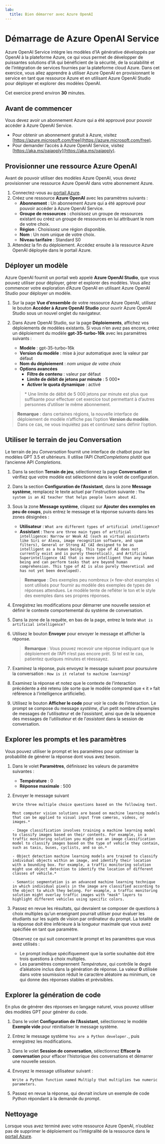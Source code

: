 ```yaml
---
lab:
  title: Bien démarrer avec Azure OpenAI
---
```


# Démarrage de Azure OpenAI Service

Azure OpenAI Service intègre les modèles d’IA générative développés par OpenAI à la plateforme Azure, ce qui vous permet de développer de puissantes solutions d’IA qui bénéficient de la sécurité, de la scalabilité et de l’intégration de services fournies par la plateforme cloud Azure. Dans cet exercice, vous allez apprendre à utiliser Azure OpenAI en provisionnant le service en tant que ressource Azure et en utilisant Azure OpenAI Studio pour déployer et explorer des modèles OpenAI.

Cet exercice prend environ **30** minutes.

## Avant de commencer

Vous devez avoir un abonnement Azure qui a été approuvé pour pouvoir accéder à Azure OpenAI Service.

- Pour obtenir un abonnement gratuit à Azure, visitez [https://azure.microsoft.com/free](https://azure.microsoft.com/free).
- Pour demander l’accès à Azure OpenAI Service, visitez [https://aka.ms/oaiapply](https://aka.ms/oaiapply).

## Provisionner une ressource Azure OpenAI

Avant de pouvoir utiliser des modèles Azure OpenAI, vous devez provisionner une ressource Azure OpenAI dans votre abonnement Azure.

1. Connectez-vous au [portail Azure](https://portal.azure.com).
2. Créez une ressource **Azure OpenAI** avec les paramètres suivants :
    - **Abonnement** : Un abonnement Azure qui a été approuvé pour pouvoir accéder à Azure OpenAI Service.
    - **Groupe de ressources** : choisissez un groupe de ressources existant ou créez un groupe de ressources en lui attribuant le nom de votre choix.
    - **Région** : Choisissez une région disponible.
    - **Nom** : Un nom unique de votre choix.
    - **Niveau tarifaire** : Standard S0
3. Attendez la fin du déploiement. Accédez ensuite à la ressource Azure OpenAI déployée dans le portail Azure.

## Déployer un modèle

Azure OpenAI fournit un portail web appelé **Azure OpenAI Studio**, que vous pouvez utiliser pour déployer, gérer et explorer des modèles. Vous allez commencer votre exploration d’Azure OpenAI en utilisant Azure OpenAI Studio pour déployer un modèle.

1. Sur la page **Vue d’ensemble** de votre ressource Azure OpenAI, utilisez le bouton **Accéder à Azure OpenAI Studio** pour ouvrir Azure OpenAI Studio sous un nouvel onglet du navigateur.
2. Dans Azure OpenAI Studio, sur la page **Déploiements**, affichez vos déploiements de modèles existants. Si vous n’en avez pas encore, créez un déploiement du modèle **gpt-35-turbo-16k** avec les paramètres suivants :
    - **Modèle** : gpt-35-turbo-16k
    - **Version du modèle** : mise à jour automatique avec la valeur par défaut
    - **Nom du déploiement** : *nom unique de votre choix*
    - **Options avancées**
        - **Filtre de contenu** : valeur par défaut
        - **Limite de débit de jetons par minute** : 5 000\*
        - **Activer le quota dynamique** : activé

    > \* Une limite de débit de 5 000 jetons par minute est plus que suffisante pour effectuer cet exercice tout permettant à d’autres personnes d’utiliser le même abonnement.

> **Remarque** : dans certaines régions, la nouvelle interface de déploiement de modèle n’affiche pas l’option **Version du modèle**. Dans ce cas, ne vous inquiétez pas et continuez sans définir l’option.

## Utiliser le terrain de jeu Conversation

Le terrain de jeu *Conversation* fournit une interface de chatbot pour les modèles GPT 3.5 et ultérieurs. Il utilise l’API *ChatCompletions* plutôt que l’ancienne API *Completions*.

1. Dans la section **Terrain de jeu**, sélectionnez la page **Conversation** et vérifiez que votre modèle est sélectionné dans le volet de configuration.
2. Dans la section **Configuration de l’Assistant**, dans la zone **Message système**, remplacez le texte actuel par l’instruction suivante : `The system is an AI teacher that helps people learn about AI`.

3. Sous la zone **Message système**, cliquez sur **Ajouter des exemples en peu de coups**, puis entrez le message et la réponse suivants dans les zones désignées :

    - **Utilisateur** : `What are different types of artificial intelligence?`
    - **Assistant** : `There are three main types of artificial intelligence: Narrow or Weak AI (such as virtual assistants like Siri or Alexa, image recognition software, and spam filters), General or Strong AI (AI designed to be as intelligent as a human being. This type of AI does not currently exist and is purely theoretical), and Artificial Superintelligence (AI that is more intelligent than any human being and can perform tasks that are beyond human comprehension. This type of AI is also purely theoretical and has not yet been developed).`

    > **Remarque** : Des exemples peu nombreux (« few-shot examples ») sont utilisés pour fournir au modèle des exemples de types de réponses attendues. Le modèle tente de refléter le ton et le style des exemples dans ses propres réponses.

4. Enregistrez les modifications pour démarrer une nouvelle session et définir le contexte comportemental du système de conversation.
5. Dans la zone de la requête, en bas de la page, entrez le texte `What is artificial intelligence?`
6. Utilisez le bouton **Envoyer** pour envoyer le message et afficher la réponse.

    > **Remarque** : Vous pouvez recevoir une réponse indiquant que le déploiement de l’API n’est pas encore prêt. Si tel est le cas, patientez quelques minutes et réessayez.

7. Examinez la réponse, puis envoyez le message suivant pour poursuivre la conversation : `How is it related to machine learning?`
8. Examinez la réponse et notez que le contexte de l’interaction précédente a été retenu (de sorte que le modèle comprend que « it » fait référence à l’intelligence artificielle).
9. Utilisez le bouton **Afficher le code** pour voir le code de l’interaction. Le prompt se compose du message *système*, d’un petit nombre d’exemples de messages de l’*utilisateur* et de l’*assistant*, ainsi que de la séquence des messages de l’*utilisateur* et de l’*assistant* dans la session de conversation.

## Explorer les prompts et les paramètres

Vous pouvez utiliser le prompt et les paramètres pour optimiser la probabilité de générer la réponse dont vous avez besoin.

1. Dans le volet **Paramètres**, définissez les valeurs de paramètre suivantes :
    - **Température** : 0
    - **Réponse maximale** : 500

2. Envoyer le message suivant

    ```
    Write three multiple choice questions based on the following text.

    Most computer vision solutions are based on machine learning models that can be applied to visual input from cameras, videos, or images.*

    - Image classification involves training a machine learning model to classify images based on their contents. For example, in a traffic monitoring solution you might use an image classification model to classify images based on the type of vehicle they contain, such as taxis, buses, cyclists, and so on.*

    - Object detection machine learning models are trained to classify individual objects within an image, and identify their location with a bounding box. For example, a traffic monitoring solution might use object detection to identify the location of different classes of vehicle.*

    - Semantic segmentation is an advanced machine learning technique in which individual pixels in the image are classified according to the object to which they belong. For example, a traffic monitoring solution might overlay traffic images with "mask" layers to highlight different vehicles using specific colors.
    ```

3. Passez en revue les résultats, qui devraient se composer de questions à choix multiples qu’un enseignant pourrait utiliser pour évaluer les étudiants sur les sujets de vision par ordinateur du prompt. La totalité de la réponse doit être inférieure à la longueur maximale que vous avez spécifiée en tant que paramètre.

    Observez ce qui suit concernant le prompt et les paramètres que vous avez utilisés :

    - Le prompt indique spécifiquement que la sortie souhaitée doit être trois questions à choix multiples.
    - Les paramètres comprennent *Température*, qui contrôle le degré d’aléatoire inclus dans la génération de réponse. La valeur **0** utilisée dans votre soumission réduit le caractère aléatoire au minimum, ce qui donne des réponses stables et prévisibles.

## Explorer la génération de code

En plus de générer des réponses en langage naturel, vous pouvez utiliser des modèles GPT pour générer du code.

1. Dans le volet **Configuration de l’Assistant**, sélectionnez le modèle **Exemple vide** pour réinitialiser le message système.
2. Entrez le message système `You are a Python developer.`, puis enregistrez les modifications.
3. Dans le volet **Session de conversation**, sélectionnez **Effacer la conversation** pour effacer l’historique des conversations et démarrer une nouvelle session.
4. Envoyez le message utilisateur suivant :

    ```
    Write a Python function named Multiply that multiplies two numeric parameters.
    ```

5. Passez en revue la réponse, qui devrait inclure un exemple de code Python répondant à la demande du prompt.

## Nettoyage

Lorsque vous avez terminé avec votre ressource Azure OpenAI, n’oubliez pas de supprimer le déploiement ou l’intégralité de la ressource dans le [portail Azure](https://portal.azure.com).
